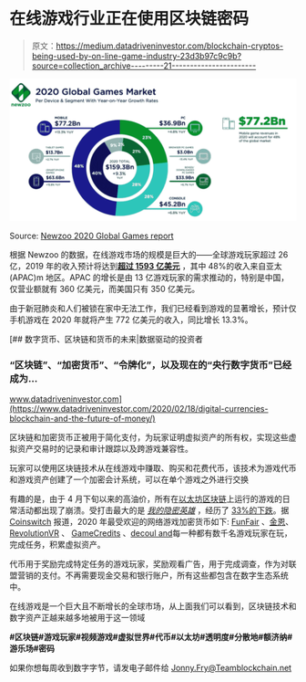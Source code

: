 # 在线游戏行业正在使用区块链密码

> 原文：<https://medium.datadriveninvestor.com/blockchain-cryptos-being-used-by-on-line-game-industry-23d3b97c9c9b?source=collection_archive---------21----------------------->

![](img/0ecfeafe32130339b184d4ac4b7ef7e0.png)

Source: [Newzoo 2020 Global Games report](https://newzoo.com/insights/articles/newzoo-games-market-numbers-revenues-and-audience-2020-2023/)

根据 Newzoo 的数据，在线游戏市场的规模是巨大的——全球游戏玩家超过 26 亿，2019 年的收入预计将达到[**超过 1593 亿美元**](https://newzoo.com/insights/articles/newzoo-games-market-numbers-revenues-and-audience-2020-2023/) ，其中 48%的收入来自亚太(APAC)m 地区。APAC 的增长是由 13 亿游戏玩家的需求推动的，特别是中国，仅营业额就有 360 亿美元，而美国只有 350 亿美元。

由于新冠肺炎和人们被锁在家中无法工作，我们已经看到游戏的显著增长，预计仅手机游戏在 2020 年就将产生 772 亿美元的收入，同比增长 13.3%。

[](https://www.datadriveninvestor.com/2020/02/18/digital-currencies-blockchain-and-the-future-of-money/) [## 数字货币、区块链和货币的未来|数据驱动的投资者

### “区块链”、“加密货币”、“令牌化”，以及现在的“央行数字货币”已经成为…

www.datadriveninvestor.com](https://www.datadriveninvestor.com/2020/02/18/digital-currencies-blockchain-and-the-future-of-money/) 

区块链和加密货币正被用于简化支付，为玩家证明虚拟资产的所有权，实现这些虚拟资产交易时的记录和审计跟踪以及跨游戏兼容性。

玩家可以使用区块链技术从在线游戏中赚取、购买和花费代币，该技术为游戏代币和游戏资产创建了一个加密会计系统，可以在单个游戏之外进行交换

有趣的是，由于 4 月下旬以来的高油价，所有在[以太坊区块链](https://www.blockchaingamer.biz/tag/ethereum/)上运行的游戏的日常活动都出现了崩溃。受打击最大的是 [*我的隐密英雄*](https://www.blockchaingamer.biz/tag/my-crypto-heroes/) ，经历了 [33%的下跌](https://www.blockchaingamer.biz/features/13002/most-popular-blockchain-games-2/)。据 [Coinswitch](https://coinswitch.co/news/top-5-best-gaming-cryptocurrencies-in-2020) 报道，2020 年最受欢迎的网络游戏加密货币如下: [FunFair](https://funfair.io/) 、[金恩](https://enjin.io/)、 [RevolutionVR](https://cmc.io/coins/revolutionvr) 、 [GameCredits](https://gamecredits.org/) 、[decoul and](https://decentraland.org/)每一种都有数千名游戏玩家在玩，完成任务，积累虚拟资产。

代币用于奖励完成特定任务的游戏玩家，奖励观看广告，用于完成调查，作为对联盟营销的支付。不再需要现金交易和银行账户，所有这些都包含在数字生态系统中。

在线游戏是一个巨大且不断增长的全球市场，从上面我们可以看到，区块链技术和数字资产正越来越多地被用于这一领域

**#区块链#游戏玩家#视频游戏#虚拟世界#代币#以太坊#透明度#分散地#额济纳#游乐场#密码**

如果你想每周收到数字字节，请发电子邮件给 Jonny.Fry@Teamblockchain.net